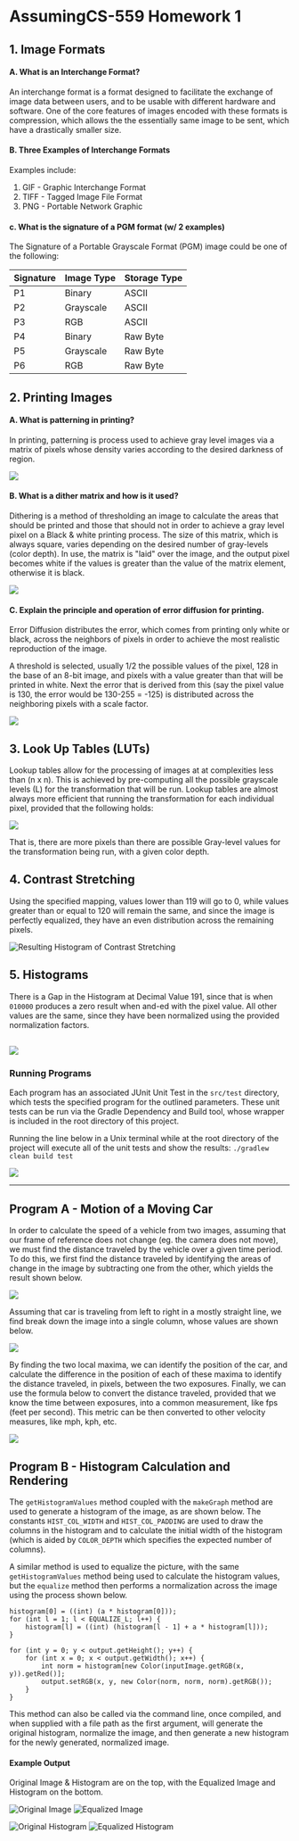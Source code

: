 AssumingCS-559 Homework 1
=================

## 1. Image Formats
#### A. What is an Interchange Format?
An interchange format is a format designed to facilitate the exchange of image data between users, and to be usable with different hardware and software. One of the core features of images encoded with these formats is compression, which allows the the essentially same image to be sent, which have a drastically smaller size.

#### B. Three Examples of Interchange Formats
Examples include:
1. GIF - Graphic Interchange Format
2. TIFF - Tagged Image File Format
3. PNG - Portable Network Graphic

#### c. What is the signature of a PGM format (w/ 2 examples)
The Signature of a Portable Grayscale Format (PGM) image could be one of the following:

| Signature      | Image Type     | Storage Type   |
| :------------- | :------------- | :------------- |
| P1             | Binary         | ASCII          |
| P2             | Grayscale      | ASCII          |
| P3             | RGB            | ASCII          |
| P4             | Binary         | Raw Byte       |
| P5             | Grayscale      | Raw Byte       |
| P6             | RGB            | Raw Byte       |


## 2. Printing Images
#### A. What is patterning in printing?
In printing, patterning is process used to achieve gray level images via a matrix of pixels whose density varies according to the desired darkness of region.

![](output/patterning.png)

#### B. What is a dither matrix and how is it used?
Dithering is a method of thresholding an image to calculate the areas that should be printed and those that should not in order to achieve a gray level pixel on a Black & white printing process. The size of this matrix, which is always square, varies depending on the desired number of gray-levels (color depth). In use, the matrix is "laid" over the image, and the output pixel becomes white if the values is greater than the value of the matrix element, otherwise it is black.

![](output/dither.png)

#### C. Explain the principle and operation of error diffusion for printing.
Error Diffusion distributes the error, which comes from printing only white or black, across the neighbors of pixels in order to achieve the most realistic reproduction of the image.

A threshold is selected, usually 1/2 the possible values of the pixel, 128 in the base of an 8-bit image, and pixels with a value greater than that will be printed in white. Next the error that is derived from this (say the pixel value is 130, the error would be 130-255 = -125) is distributed across the neighboring pixels with a scale factor.

![](output/diffusion.png)

## 3. Look Up Tables (LUTs)
Lookup tables allow for the processing of images at at complexities less than (n x n). This is achieved by pre-computing all the possible grayscale levels (L) for the transformation that will be run. Lookup tables are almost always more efficient that running the transformation for each individual pixel, provided that the following holds:

![](output/Eqn1.gif)

That is, there are more pixels than there are possible Gray-level values for the transformation being run, with a given color depth.

## 4. Contrast Stretching
Using the specified mapping, values lower than 119 will go to 0, while values greater than or equal to 120 will remain the same, and since the image is perfectly equalized, they have an even distribution across the remaining pixels.

![Resulting Histogram of Contrast Stretching](output/stretched_hist.png)

## 5. Histograms

There is a Gap in the Histogram at Decimal Value 191, since that is when `010000` produces a zero result when and-ed with the pixel value. All other values are the same, since they have been normalized using the provided normalization factors.

![](output/norm_hist.png)
---

### Running Programs
Each program has an associated JUnit Unit Test in the `src/test` directory, which tests the specified program for the outlined parameters. These unit tests can be run via the Gradle Dependency and Build tool, whose wrapper is included in the root directory of this project.

Running the line below in a Unix terminal while at the root directory of the project will execute all of the unit tests and show the results:
`./gradlew clean build test`

![](output/build.png)

---

## Program A - Motion of a Moving Car

In order to calculate the speed of a vehicle from two images, assuming that our frame of reference does not change (eg. the camera does not move), we must find the distance traveled by the vehicle over a given time period. To do this, we first find the distance traveled by identifying the areas of change in the image by subtracting one from the other, which yields the result shown below.

![](output/diff.png)

Assuming that car is traveling from left to right in a mostly straight line, we find break down the image into a single column, whose values are shown below.

![](output/Plotted_cols.png)

By finding the two local maxima, we can identify the position of the car, and calculate the difference in the position of each of these maxima to identify the distance traveled, in pixels, between the two exposures. Finally, we can use the formula below to convert the distance traveled, provided that we know the time between exposures, into a common measurement, like fps (feet per second). This metric can be then converted to other velocity measures, like mph, kph, etc.

![](output/Eqn2.gif)

## Program B - Histogram Calculation and Rendering

The `getHistogramValues` method coupled with the `makeGraph` method are used to generate a histogram of the image, as are shown below. The constants `HIST_COL_WIDTH` and `HIST_COL_PADDING` are used to draw the columns in the histogram and to calculate the initial width of the histogram (which is aided by `COLOR_DEPTH` which specifies the expected number of columns).

A similar method is used to equalize the picture, with the same `getHistogramValues` method being used to calculate the histogram values, but the `equalize` method then performs a normalization across the image using the process shown below.

```
histogram[0] = ((int) (a * histogram[0]));
for (int l = 1; l < EQUALIZE_L; l++) {
    histogram[l] = ((int) (histogram[l - 1] + a * histogram[l]));
}

for (int y = 0; y < output.getHeight(); y++) {
    for (int x = 0; x < output.getWidth(); x++) {
        int norm = histogram[new Color(inputImage.getRGB(x, y)).getRed()];
        output.setRGB(x, y, new Color(norm, norm, norm).getRGB());
    }
}

```

This method can also be called via the command line, once compiled, and when supplied with a file path as the first argument, will generate the original histogram, normalize the image, and then generate a new histogram for the newly generated, normalized image.

#### Example Output
Original Image & Histogram are on the top, with the Equalized Image and Histogram on the bottom.

![Original Image](output/hist_org.jpg) ![Equalized Image](output/hist_equalized.jpg)

![Original Histogram](output/hist_org_hist.jpg) ![Equalized Histogram](output/hist_equ_hist.jpg)
